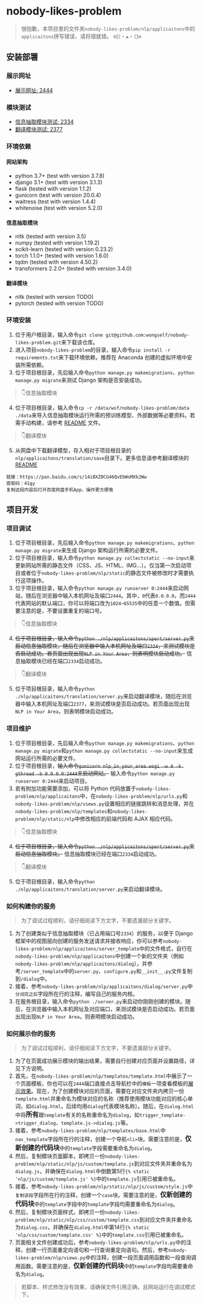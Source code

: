 # nobody-likes-problem

> 很抱歉，本项目里的文件夹`nobody-likes-problem/nlp/applicaitons`中的`applicaitons`拼写错误，请将错就错。
> ฅ(ﾐ・ﻌ・ﾐ)ฅ

## 安装部署

### 展示网址
- [展示网址: 2444](http://101.124.42.4:2444)

### 模块测试
- [信息抽取模块测试: 2334](http://101.124.42.4:2334)
- [翻译模块测试: 2377](http://101.124.42.4:2377)

### 环境依赖

#### 网站架构
- python 3.7+ (test with version 3.7.8)
- django 3.1+ (test with version 3.1.3)
- flask (tested with version 1.1.2)
- gunicorn (test with version 20.0.4)
- waitress (test with version 1.4.4)
- whitenoise (test with version 5.2.0)

#### 信息抽取模块
- nltk (tested with version 3.5)
- numpy (tested with version 1.19.2)
- scikit-learn (tested with version 0.23.2)
- torch 1.1.0+ (tested with version 1.6.0)
- tqdm (tested with version 4.50.2)
- transformers 2.2.0+ (tested with version 3.4.0)

#### 翻译模块
- nltk (tested with version TODO)
- pytorch (tested with version TODO)

### 环境安装

1. 位于用户根目录，输入命令`git clone git@github.com:wongself/nobody-likes-problem.git`来下载该仓库。
2. 进入项目`nobody-likes-problem`的目录，输入命令`pip install -r requirements.txt`来下载环境依赖，推荐在 Anaconda 创建的虚拟环境中安装所需依赖。
3. 位于项目根目录，先后输入命令`python manage.py makemigrations`、`python manage.py migrate`来测试 Django 架构是否安装成功。

> 👇信息抽取模块
4. 位于项目根目录，输入命令`cp -r /data/wsf/nobody-likes-problem/data ./data`来导入信息抽取模块运行所需的预训练模型、外部数据等必要资料。若需手动构建，请参考 [README](https://github.com/wongself/nobody-likes-problem/blob/main/nlp/applicaitons/spert/README.md) 文件。

> 👇翻译模块
5. 从网盘中下载翻译模型，存入相对于项目根目录的`nlp/applicaitons/translation/save`目录下。更多信息请参考翻译模块的[README](./nlp/applicaitons/translation/README.md)
```
链接：https://pan.baidu.com/s/14iBXZ0CG46QvEbWoMXk2Ww 
提取码：41gy 
复制这段内容后打开百度网盘手机App，操作更方便哦
```

## 项目开发

### 项目调试

1. 位于项目根目录，先后输入命令`python manage.py makemigrations`、`python manage.py migrate`来生成 Django 架构运行所需的必要文件。
2. 位于项目根目录，输入命令`python manage.py collectstatic --no-input`来更新网站所需的静态文件（CSS、JS、HTML、IMG...）。仅当第一次启动项目或者位于`nobody-likes-problem/nlp/static`的静态文件被修改时才需要执行这项操作。
3. 位于项目根目录，输入命令`python manage.py runserver 0:2444`来启动网站，随后在浏览器中输入本机网址及端口`2444`。其中，`0`代表`0.0.0.0`，而`2444`代表网站的默认端口，你可以将端口改为`1024~65535`中的任意一个数值。但需要注意的是，不要设置重复的端口号。

> 👇信息抽取模块
4. ~~位于项目根目录，输入命令`python ./nlp/applicaitons/spert/server.py`来启动信息抽取模块，随后在浏览器中输入本机网址及端口`2334`，来测试模块是否启动成功。若页面出现出现`NLP in Your Area`，则表明模块启动成功。~~ 信息抽取模块已经在端口`2334`启动成功。

> 👇翻译模块
5. 位于项目根目录，输入命令`python ./nlp/applicaitons/translation/server.py`来启动翻译模块，随后在浏览器中输入本机网址及端口`2377`，来测试模块是否启动成功。若页面出现出现`NLP in Your Area`，则表明模块启动成功。

### 项目维护

1. 位于项目根目录，先后输入命令`python manage.py makemigrations`、`python manage.py migrate`和`python manage.py collectstatic --no-input`来生成网站运行所需的必要文件。
2. 位于项目根目录，~~输入命令`gunicorn nlp_in_your_area.wsgi -w 4 -k gthread -b 0.0.0.0:2444`来启动网站。~~ 输入命令`python manage.py runserver 0:2444`来启动项目。
3. 若有附加功能需要添加，可以将 Python 代码放置于`nobody-likes-problem/nlp/applicaitons`中，在`nobody-likes-problem/nlp/urls.py`和`nobody-likes-problem/nlp/views.py`设置相应的链接跳转和消息处理，并在`nobody-likes-problem/nlp/templates`和`nobody-likes-problem/nlp/static/nlp`中修改相应的前端代码和 AJAX 相应代码。

> 👇信息抽取模块
4. ~~位于项目根目录，输入命令`python ./nlp/applicaitons/spert/server.py`来启动信息抽取模块。~~ 信息抽取模块已经在端口`2334`启动成功。

> 👇翻译模块
5. 位于项目根目录，输入命令`python ./nlp/applicaitons/translation/server.py`来启动翻译模块。

### 如何构建你的服务
> 为了调试过程顺利，请仔细阅读下方文字，不要遗漏部分关键字。
1. 为了创建类似于信息抽取模块（已占用端口号`2334`）的服务，以便于 Django 框架中的视图层向创建的服务发送请求并接收响应，你可以参考`nobody-likes-problem/nlp/applicaitons/server_template`中的文件格式，自行在`nobody-likes-problem/nlp/applicaitons`中创建一个新的文件夹（例如`nobody-likes-problem/nlp/applicaitons/dialog`），并参考`/server_template`中的`server.py`、`configure.py`和`__init__.py`文件复制到`/dialog`中。
2. 接着，参考`nobody-likes-problem/nlp/applicaitons/dialog/server.py`中`分词完之后`字段所在行的注释，编写自己的服务内核。
3. 在服务根目录，输入命令`python ./server.py`来启动你刚刚创建的模块。随后，在浏览器中输入本机网址及对应端口，来测试模块是否启动成功。若页面出现出现`NLP in Your Area`，则表明模块启动成功。

### 如何展示你的服务
> 为了调试过程顺利，请仔细阅读下方文字，不要遗漏部分关键字。
1. 为了在页面成功展示模块的输出结果，需要自行创建对应页面并设置路径，详见下方说明。
2. 首先，在`nobody-likes-problem/nlp/templates/template.html`中展示了一个页面模板，你也可以在`2444`端口直接点击导航栏中的`模板`一项查看模板的[展示效果](http://101.124.42.4:2444/template/)。现在，为了创建模块对应的页面，需要在对应文件夹内拷贝一份`template.html`并重命名为模块对应的名称（推荐使用模块功能对应的核心单词，如`dialog.html`，后续均用`dialog`代表模块名称）。随后，在`dialog.html`中将<big>**所有**</big>跟`template`有关的名称重命名为`dialog`，如`trigger_template->trigger_dialog`、`template.js->dialog.js`等。
3. 接着，参考`nobody-likes-problem/nlp/templates/base.html`中`nav_template`字段所在行的注释，创建一个导航`<li>`块。需要注意的是，<big>**仅新创建的代码块**</big>中的`template`字段需要重命名为`dialog`。
4. 然后，复制模块页面脚本，即拷贝一份`nobody-likes-problem/nlp/static/nlp/js/custom/template.js`到对应文件夹并重命名为`dialog.js`，并确保在`dialog.html`中倒数第5行`{% static 'nlp/js/custom/template.js' %}`中的`template.js`引用已被重命名。
5. 接着，参考`nobody-likes-problem/nlp/static/nlp/js/custom/style.js`中`复制该段`字段所在行的注释，创建一个`case`块。需要注意的是，<big>**仅新创建的代码块**</big>中的`template`字段中的`template`字段均需要重命名为`dialog`。
6. 然后，复制模块页面样式，即拷贝一份`nobody-likes-problem/nlp/static/nlp/css/custom/template.css`到对应文件夹并重命名为`dialog.css`，并确保在`dialog.html`中第14行`{% static 'nlp/css/custom/template.css' %}`中的`template.css`引用已被重命名。
7. 页面相关文件创建成功后，参考`nobody-likes-problem/nlp/urls.py`中的注释，创建一行页面重定向语句和一行查询重定向语句。然后，参考`nobody-likes-problem/nlp/views.py`中的注释，创建一段页面调用函数和一段查询调用函数。需要注意的是，<big>**仅新创建的代码块**</big>中的`template`字段均需要重命名为`dialog`。

> 若脚本、样式修改没有效果，请确保文件引用正确，且网站运行在调试模式下。
